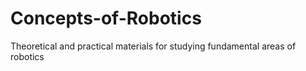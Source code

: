 # Concepts-of-Robotics
Theoretical and practical materials for studying fundamental areas of robotics

